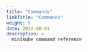 ```yaml
---
title: "Commands"
linkTitle: "Commands"
weight: 5
date: 2019-08-01
description: >
  minikube command reference
---
```


